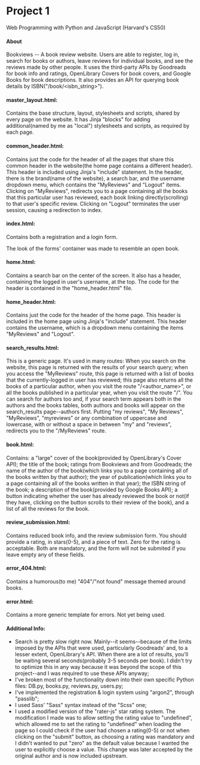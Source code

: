 # Project 1

Web Programming with Python and JavaScript (Harvard's CS50)

#### About
Bookviews -- A book review website. Users are able to register, log in, search for books or authors, leave reviews for individual books, and see the reviews made by other people. It uses the third-party APIs by Goodreads for book info and ratings, OpenLibrary Covers for book covers, and Google Books for book descriptions.
It also provides an API for querying book details by ISBN("/book/<isbn_string>").

#### master_layout.html:
Contains the base structure, layout, stylesheets and scripts, shared by every page on the website.
It has Jinja "blocks" for adding additional(named by me as "local") stylesheets and scripts, as required by each page.

#### common_header.html:
Contains just the code for the header of all the pages that share this common header in the website(the home page contains a different header). This header is included using Jinja's "include" statement.
In the header, there is the brand(name of the website), a search bar, and the username dropdown menu, which contains the "MyReviews" and "Logout" items. Clicking on "MyReviews", redirects you to a page containing all the books that this particular user has reviewed, each book linking directly(scrolling) to that user's specific review. Clicking on "Logout" terminates the user session, causing a redirection to index.

#### index.html:
Contains both a registration and a login form.

The look of the forms' container was made to resemble an open book.

#### home.html:
Contains a search bar on the center of the screen. It also has a header, containing the logged in user's username, at the top. The code for the header is contained in the "home_header.html" file.

#### home_header.html:
Contains just the code for the header of the home page. This header is included in the home page using Jinja's "include" statement.
This header contains the username, which is a dropdown menu containing the items "MyReviews" and "Logout".

#### search_results.html:
This is a generic page. It's used in many routes: When you search on the website, this page is returned with the results of your search query; when you access the "MyReviews" route, this page is returned with a list of books that the currently-logged in user has reviewed; this page also returns all the books of a particular author, when you visit the route "/<author_name>", or all the books published in a particular year, when you visit the route "/<year>".
You can search for authors too and, if your search term appears both in the authors and the books tables, both authors and books will appear on the search_results page--authors first.
Putting "my reviews", "My Reviews", "MyReviews", "myreviews" or any combination of uppercase and lowercase, with or without a space in between "my" and "reviews", redirects you to the "/MyReviews" route.

#### book.html:
Contains: a "large" cover of the book(provided by OpenLibrary's Cover API); the title of the book; ratings from Bookviews and from Goodreads; the name of the author of the book(which links you to a page containing all of the books written by that author); the year of publication(which links you to a page containing all of the books written in that year); the ISBN string of the book; a description of the book(provided by Google Books API); a button indicating whether the user has already reviewed the book or not(if they have, clicking on the button scrolls to their review of the book), and a list of all the reviews for the book.

#### review_submission.html:
Contains reduced book info, and the review submission form. You should provide a rating, in stars(0-5), and a piece of text. Zero for the rating is acceptable.
Both are mandatory, and the form will not be submited if you leave empty any of these fields.

#### error_404.html:
Contains a humorous(to me) "404"/"not found" message themed around books.

#### error.html:
Contains a more generic template for errors. Not yet being used.

#### Additional Info:
- Search is pretty slow right now. Mainly--it seems--because of the limits imposed by the APIs that were used, particularly Goodreads' and, to a lesser extent, OpenLibrary's API. When there are a lot of results, you'll be waiting several seconds(probably 3-5 seconds per book). I didn't try to optimize this in any way because it was beyond the scope of this project--and I was required to use these APIs anyway;
- I've broken most of the functionality down into their own specific Python files: DB.py, books.py, reviews.py, users.py;
- I've implemented the registration & login system using "argon2", through "passlib";
- I used Sass' "Sass" syntax instead of the "Scss" one;
- I used a modified version of the "rater-js" star rating system. The modification I made was to allow setting the rating value to "undefined", which allowed me to set the rating to "undefined" when loading the page so I could check if the user had chosen a rating(0-5) or not when clicking on the "submit" button, as choosing a rating was mandatory and I didn't wanted to put "zero" as the default value because I wanted the user to explicitly choose a value. This change was later accepted by the original author and is now included upstream.